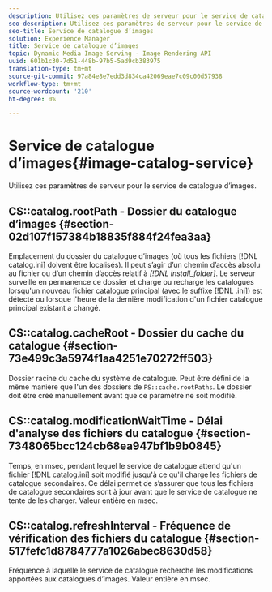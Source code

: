 ```yaml
---
description: Utilisez ces paramètres de serveur pour le service de catalogue d’images.
seo-description: Utilisez ces paramètres de serveur pour le service de catalogue d’images.
seo-title: Service de catalogue d’images
solution: Experience Manager
title: Service de catalogue d’images
topic: Dynamic Media Image Serving - Image Rendering API
uuid: 601b1c30-7d51-448b-97b5-5ad9cb383975
translation-type: tm+mt
source-git-commit: 97a84e8e7edd3d834ca42069eae7c09c00d57938
workflow-type: tm+mt
source-wordcount: '210'
ht-degree: 0%

---
```



# Service de catalogue d’images{#image-catalog-service}

Utilisez ces paramètres de serveur pour le service de catalogue d’images.

## CS::catalog.rootPath - Dossier du catalogue d’images {#section-02d107f157384b18835f884f24fea3aa}

Emplacement du dossier du catalogue d’images (où tous les fichiers [!DNL catalog.ini] doivent être localisés). Il peut s’agir d’un chemin d’accès absolu au fichier ou d’un chemin d’accès relatif à *[!DNL install_folder]*. Le serveur surveille en permanence ce dossier et charge ou recharge les catalogues lorsqu&#39;un nouveau fichier catalogue principal (avec le suffixe [!DNL .ini]) est détecté ou lorsque l&#39;heure de la dernière modification d&#39;un fichier catalogue principal existant a changé.

## CS::catalog.cacheRoot - Dossier du cache du catalogue {#section-73e499c3a5974f1aa4251e70272ff503}

Dossier racine du cache du système de catalogue. Peut être défini de la même manière que l&#39;un des dossiers de `PS::cache.rootPaths`. Le dossier doit être créé manuellement avant que ce paramètre ne soit modifié.

## CS::catalog.modificationWaitTime - Délai d&#39;analyse des fichiers du catalogue {#section-7348065bcc124cb68ea947bf1b9b0845}

Temps, en msec, pendant lequel le service de catalogue attend qu&#39;un fichier [!DNL catalog.ini] soit modifié jusqu&#39;à ce qu&#39;il charge les fichiers de catalogue secondaires. Ce délai permet de s’assurer que tous les fichiers de catalogue secondaires sont à jour avant que le service de catalogue ne tente de les charger. Valeur entière en msec.

## CS::catalog.refreshInterval - Fréquence de vérification des fichiers du catalogue {#section-517fefc1d8784777a1026abec8630d58}

Fréquence à laquelle le service de catalogue recherche les modifications apportées aux catalogues d’images. Valeur entière en msec.
